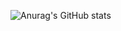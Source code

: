 ![Anurag's GitHub stats](https://github-readme-stats.vercel.app/api?username=sudhir-takale&show_icons=true&theme=radical)
